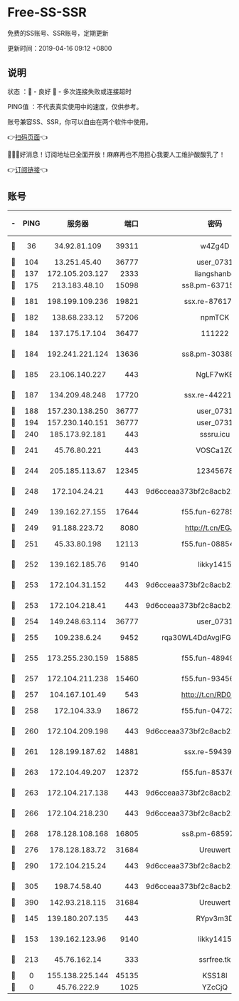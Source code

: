 # Free-SS-SSR

免费的SS账号、SSR账号，定期更新

更新时间：2019-04-16 09:12 +0800

## 说明

状态     ：🙂 - 良好 🙁 - 多次连接失败或连接超时

PING值   ：不代表真实使用中的速度，仅供参考。

账号兼容SS、SSR，你可以自由在两个软件中使用。

👉[扫码页面](https://liesauer.github.io/Free-SS-SSR/)👈

🎉🎉🎉好消息！订阅地址已全面开放！麻麻再也不用担心我要人工维护酸酸乳了！

👉[订阅链接](https://www.liesauer.net/yogurt/subscribe?ACCESS_TOKEN=DAYxR3mMaZAsaqUb)👈

## 账号

|-|PING|服务器|端口|密码|加密方式|区域|
|:----:|:----:|:-----:|-----:|:----:|:----:|:----:|
|🙂|36|34.92.81.109|39311|w4Zg4D|chacha20-ietf|US|
|🙂|104|13.251.45.40|36777|user_0731|chacha20|SG|
|🙂|137|172.105.203.127|2333|liangshanbo|chacha20|JP|
|🙂|175|213.183.48.10|15098|ss8.pm-63715751|rc4-md5|RU|
|🙂|181|198.199.109.236|19821|ssx.re-87617585|aes-256-cfb|US|
|🙂|182|138.68.233.12|57206|npmTCK|rc4-md5|US|
|🙂|184|137.175.17.104|36477|111222|aes-256-cfb|US|
|🙂|184|192.241.221.124|13636|ss8.pm-30389881|aes-256-cfb|US|
|🙂|185|23.106.140.227|443|NgLF7wKB|aes-256-cfb|US|
|🙂|187|134.209.48.248|17720|ssx.re-44221085|aes-256-cfb|US|
|🙂|188|157.230.138.250|36777|user_0731|chacha20|US|
|🙂|194|157.230.140.151|36777|user_0731|chacha20|US|
|🙂|240|185.173.92.181|443|sssru.icu|rc4-md5|RU|
|🙂|241|45.76.80.221|443|VOSCa1ZG|aes-256-cfb|DE|
|🙂|244|205.185.113.67|12345|12345678|aes-256-cfb|US|
|🙂|248|172.104.24.21|443|9d6cceaa373bf2c8acb22e60b6a58be6|aes-256-cfb|US|
|🙂|249|139.162.27.155|17644|f55.fun-62785557|aes-256-cfb|SG|
|🙂|249|91.188.223.72|8080|http://t.cn/EGJIyrl|rc4-md5|RU|
|🙂|251|45.33.80.198|12113|f55.fun-08854609|aes-256-cfb|US|
|🙂|252|139.162.185.76|9140|likky1415|aes-256-cfb|DE|
|🙂|253|172.104.31.152|443|9d6cceaa373bf2c8acb22e60b6a58be6|aes-256-cfb|US|
|🙂|253|172.104.218.41|443|9d6cceaa373bf2c8acb22e60b6a58be6|aes-256-cfb|US|
|🙂|254|149.248.63.114|36777|user_0731|chacha20|CA|
|🙂|255|109.238.6.24|9452|rqa30WL4DdAvgIFG6Fs3znzTa|aes-256-cfb|FR|
|🙂|255|173.255.230.159|15885|f55.fun-48949694|aes-256-cfb|US|
|🙂|257|172.104.211.238|15460|f55.fun-93456939|aes-256-cfb|US|
|🙂|257|104.167.101.49|543|http://t.cn/RD0D7sx|rc4-md5|CA|
|🙂|258|172.104.33.9|18672|f55.fun-04723964|aes-256-cfb|SG|
|🙂|260|172.104.209.198|443|9d6cceaa373bf2c8acb22e60b6a58be6|aes-256-cfb|US|
|🙂|261|128.199.187.62|14881|ssx.re-59439256|aes-256-cfb|SG|
|🙂|263|172.104.49.207|12372|f55.fun-85376024|aes-256-cfb|SG|
|🙂|263|172.104.217.138|443|9d6cceaa373bf2c8acb22e60b6a58be6|aes-256-cfb|US|
|🙂|266|172.104.218.230|443|9d6cceaa373bf2c8acb22e60b6a58be6|aes-256-cfb|US|
|🙂|268|178.128.108.168|16805|ss8.pm-68597133|aes-256-cfb|SG|
|🙂|276|178.128.183.72|31684|Ureuwert|chacha20|US|
|🙂|290|172.104.215.24|443|9d6cceaa373bf2c8acb22e60b6a58be6|aes-256-cfb|US|
|🙂|305|198.74.58.40|443|9d6cceaa373bf2c8acb22e60b6a58be6|aes-256-cfb|US|
|🙂|390|142.93.218.115|31684|Ureuwert|chacha20|IN|
|🙂|145|139.180.207.135|443|RYpv3m3D|aes-256-cfb|JP|
|🙂|153|139.162.123.96|9140|likky1415|aes-256-cfb|JP|
|🙂|213|45.76.162.14|333|ssrfree.tk|aes-256-cfb|SG|
|🙁|0|155.138.225.144|45135|KSS18l|rc4-md5|US|
|🙁|0|45.76.222.9|1025|YZcCjQ|rc4-md5|JP|
